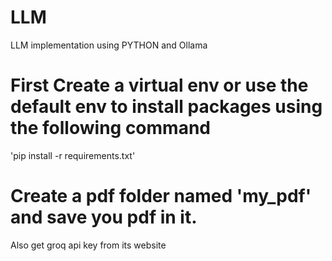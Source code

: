 # LLM
LLM implementation using PYTHON and Ollama


# First Create a virtual env or use the default env to install packages using the following command

'pip install -r requirements.txt'


# Create a pdf folder named 'my_pdf' and save you pdf in it.
Also get groq api key from its website
